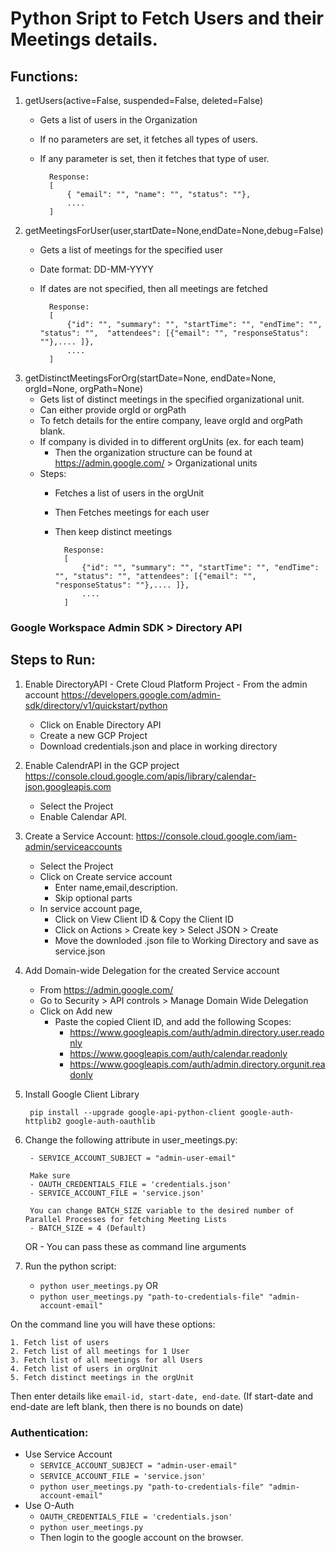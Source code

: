 # Python Sript to Fetch Users and their Meetings details.

## Functions:

1. getUsers(active=False, suspended=False, deleted=False)
    - Gets a list of users in the Organization
    - If no parameters are set, it fetches all types of users.
    - If any parameter is set, then it fetches that type of user.
    
            Response:
            [
                { "email": "", "name": "", "status": ""},
                ....
            ]

2. getMeetingsForUser(user,startDate=None,endDate=None,debug=False)
    - Gets a list of meetings for the specified user
    - Date format: DD-MM-YYYY
    - If dates are not specified, then all meetings are fetched
    
            Response:
            [
                {"id": "", "summary": "", "startTime": "", "endTime": "", "status": "",  "attendees": [{"email": "", "responseStatus": ""},.... ]},
                ....
            ]

3. getDistinctMeetingsForOrg(startDate=None, endDate=None, orgId=None, orgPath=None)
    - Gets  list of distinct meetings in the specified organizational unit.
    - Can either provide orgId or orgPath
    - To fetch details for the entire company, leave orgId and orgPath blank.
    - If company is divided in to different orgUnits (ex. for each team)
        - Then the organization structure can be found at https://admin.google.com/ >  Organizational units
    - Steps:
        - Fetches a list of users in the orgUnit
        - Then Fetches meetings for each user
        - Then keep distinct meetings
        
                Response:
                [
                    {"id": "", "summary": "", "startTime": "", "endTime": "", "status": "", "attendees": [{"email": "", "responseStatus": ""},.... ]},
                    ....
                ]
                
### Google Workspace Admin SDK > Directory API

## Steps to Run:

1. Enable DirectoryAPI - Crete Cloud Platform Project - From the admin account
    https://developers.google.com/admin-sdk/directory/v1/quickstart/python
    - Click on Enable Directory API
    - Create a new GCP Project
    - Download credentials.json and place in working directory

2. Enable CalendrAPI in the GCP project
    https://console.cloud.google.com/apis/library/calendar-json.googleapis.com
    - Select the Project
    - Enable Calendar API.

3. Create a Service Account:
    https://console.cloud.google.com/iam-admin/serviceaccounts
    - Select the Project
    - Click on Create service account
        - Enter name,email,description.
        - Skip optional parts
    - In service account page, 
        - Click on View Client ID &  Copy the Client ID
        - Click on Actions > Create key > Select JSON > Create
        - Move the downloded .json file to Working Directory and save as service.json

4. Add Domain-wide Delegation for the created Service account
    - From https://admin.google.com/
    - Go to Security > API controls > Manage Domain Wide Delegation
    - Click on Add new
        - Paste the copied Client ID, and add the following Scopes:
            - https://www.googleapis.com/auth/admin.directory.user.readonly
            - https://www.googleapis.com/auth/calendar.readonly
            - https://www.googleapis.com/auth/admin.directory.orgunit.readonly

5. Install Google Client Library

        pip install --upgrade google-api-python-client google-auth-httplib2 google-auth-oauthlib

6. Change the following attribute in user_meetings.py:
        
        - SERVICE_ACCOUNT_SUBJECT = "admin-user-email"
        
        Make sure
        - OAUTH_CREDENTIALS_FILE = 'credentials.json'
        - SERVICE_ACCOUNT_FILE = 'service.json'
        
        You can change BATCH_SIZE variable to the desired number of Parallel Processes for fetching Meeting Lists
        - BATCH_SIZE = 4 (Default)
        
    OR
        - You can pass these as command line arguments 
7. Run the python script:
    - `python user_meetings.py`
    OR
    - `python user_meetings.py "path-to-credentials-file" "admin-account-email"`


On the command line you will have these options:

    1. Fetch list of users
    2. Fetch list of all meetings for 1 User
    3. Fetch list of all meetings for all Users
    4. Fetch list of users in orgUnit
    5. Fetch distinct meetings in the orgUnit
    
Then enter details like `email-id, start-date, end-date`.
(If start-date and end-date are left blank, then there is no bounds on date)

### Authentication:

- Use Service Account
    - `SERVICE_ACCOUNT_SUBJECT = "admin-user-email"`
    - `SERVICE_ACCOUNT_FILE = 'service.json'`
    - `python user_meetings.py "path-to-credentials-file" "admin-account-email"`
- Use O-Auth
    - `OAUTH_CREDENTIALS_FILE = 'credentials.json'`
    - `python user_meetings.py`
    - Then login to the google account on the browser.

    
